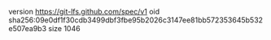 version https://git-lfs.github.com/spec/v1
oid sha256:09e0df1f30cdb3499dbf3fbe95b2026c3147ee81bb572353645b532e507ea9b3
size 1046
